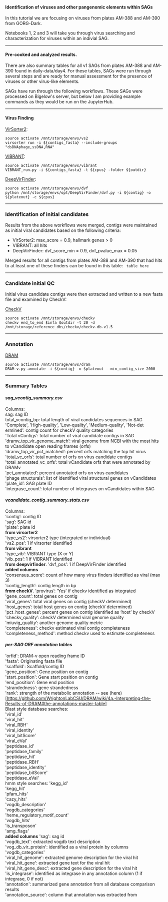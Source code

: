 #### Identification of viruses and other pangenomic elements within SAGs

In this tutorial we are focusing on viruses from plates AM-388 and AM-390 from GORG-Dark.  

Notebooks 1, 2 and 3 will take you through virus searching and characterization for viruses within an indivial SAG.

---
#### Pre-cooked and analyzed results.
There are also summary tables for all v1 SAGs from plates AM-388 and AM-390 found in daily-data/day4. For these tables, SAGs were run through several steps and are ready for manual assessment for the presence of viruses or other virus-like elements. 

SAGs have run through the following workflows. These SAGs were processed on Bigelow's server, but below I am providing example commands as they would be run on the JupyterHub.

---
#### Virus Finding
[VirSorter2](https://github.com/jiarong/VirSorter2):
```
source activate /mnt/storage/envs/vs2
virsorter run -i ${contigs_fasta} --include-groups "dsDNAphage,ssDNA,RNA"
```

[VIBRANT](https://github.com/AnantharamanLab/VIBRANT):
```
source activate /mnt/storage/envs/vibrant
VIBRANT_run.py -i ${contigs_fasta} -t ${cpus} -folder ${outdir}
```

[DeepVirFinder](https://github.com/jessieren/DeepVirFinder):
```
source activate /mnt/storage/envs/dvf
python /mnt/storage/envs/opt/DeepVirFinder/dvf.py -i ${contig} -o ${plateout} -c ${cpus}
```
---
### Identification of initial candidates

Results from the above workflows were merged, contigs were maintained as initial viral candidates based on the following criteria:
* VirSorter2: max_score = 0.9, hallmark genes > 0  
* VIBRANT: all hits
* DeepVirFinder: dvf_score_min = 0.9, dvf_pvalue_max = 0.05  

Merged results for all contigs from plates AM-388 and AM-390 that had hits to at least one of these finders can be found in this table:
``` table here```

---
### Candidate initial QC
Initial virus candidate contigs were then extracted and written to a new fasta file and examined by CheckV:

[CheckV](https://bitbucket.org/berkeleylab/checkv/src/master/)
```
source activate /mnt/storage/envs/checkv
checkv end_to_end $infa $outdir -t 20 -d /mnt/storage/reference_dbs/checkv/checkv-db-v1.5
```


---
### Annotation

[DRAM](https://github.com/WrightonLabCSU/DRAM)

```
source activate /mnt/storage/envs/dram
DRAM-v.py annotate -i ${contig} -o $plateout --min_contig_size 2000
```

---
### Summary Tables
#### *sag_vcontig_summary.csv*

Columns:  
sag: sag ID  
total_vcontig_bp: total length of viral candidates sequences in SAG  
'Complete', 'High-quality', 'Low-quality', 'Medium-quality', 'Not-det ermined’: contig count for checkV quality categories  
'Total vContigs’: total number of viral candidate contigs in SAG  
'dramv_top_vir_genome_match’: viral genome from NCBI with the most hits to vCandidate open reading frames (orfs)  
'dramv_top_vir_pct_matched’: percent orfs matching the top hit virus  
'total_vc_orfs’: total number of orfs on virus candidate contigs   
'total_annotated_vc_orfs’: total vCandidate orfs that were annotated by DRAMv  
'pct_annotated’: percent annotated orfs on virus candidates  
'phage structurals’: list of identified viral structural genes on vCandidates  
'plate_id’: SAG plate ID  
'integrase_count’: total number of integrases on vCandidates within SAG  

#### *vcandidate_contig_summary_stats.csv*  

Columns:  
'contig’: contig ID  
'sag’: SAG id  
'plate’: plate id  
**from virsorter2**  
'type_vs2’: virsorter2 type (integrated or individual)  
'vs2_pos’: 1 if virsorter identified  
**from vibrant**  
'type_vib’: VIBRANT type (X or Y)  
'vib_pos’: 1 if VIBRANT identified  
**from deepvirfinder**. 
'dvf_pos’: 1 if DeepVirFinder identified  
**added columns**  
'consensus_score’: count of how many virus finders identified as viral (max 3)  
'contig_length’: contig length in bp  
**from checkV**. 
'provirus’: 'Yes' if checkv identified as integrated  
'gene_count’: total genes on contig  
'viral_genes’: total viral genes on contig (checkV determined)  
'host_genes’: total host genes on contig (checkV determined)  
'pct_host_genes’: percent genes on contig identified as ‘host’ by checkV  
'checkv_quality’: checkV determined viral genome quality  
'miuvig_quality’: another genome quality metric  
'completeness': checkv estimated viral contig completeness  
'completeness_method': method checkv used to estimate completeness  

#### *per-SAG ORF annotation tables*
'orfid': DRAM-v open reading frame ID  
'fasta': Originating fasta file  
'scaffold': Scaffold/contig ID  
'gene_position': Gene position on contig  
'start_position': Gene start position on contig  
'end_position': Gene end position  
'strandedness': gene strandedness  
'rank': strength of the metabolic annotation -- see (here)[https://github.com/WrightonLabCSU/DRAM/wiki/4a.-Interpreting-the-Results-of-DRAM#the-annotations-master-table]  
Blast style database searches:  
'viral_id'  
'viral_hit'  
'viral_RBH'  
'viral_identity'  
'viral_bitScore'  
'viral_eVal'  
'peptidase_id'  
'peptidase_family'  
'peptidase_hit'  
'peptidase_RBH'  
'peptidase_identity'  
'peptidase_bitScore'   
'peptidase_eVal'  
hmm style searches: 
'kegg_id'  
'kegg_hit'  
'pfam_hits'  
'cazy_hits'  
'vogdb_description'   
'vogdb_categories'  
'heme_regulatory_motif_count'  
'vogdb_hits'  
'is_transposon'  
'amg_flags'  
**added columns**
'sag': sag id  
'vogdb_text': extracted vogdb text description  
'vog_db_vir_protein': identified as a viral protein by columns 'vogdb_categories'  
'viral_hit_genome': extracted genome description for the viral hit  
'viral_hit_gene': extracted gene text for the viral hit  
'viral_hit_gene_desc': extracted gene description for the viral hit  
'is_integrase': identified as integrase in any annotation column (1 if integrase, 0 if not)  
'annotation': summarized gene annotation from all database comparison results  
'annotation_source': column that annotation was extracted from   
